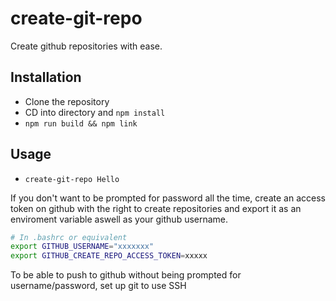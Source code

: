 # create-git-repo
Create github repositories with ease.

## Installation
* Clone the repository
* CD into directory and `npm install`
* `npm run build && npm link`


## Usage
* `create-git-repo Hello`  


If you don't want to be prompted for password all the time, create an access token on github
with the right to create repositories
and export it as an enviroment variable aswell as your github username.

```sh
# In .bashrc or equivalent
export GITHUB_USERNAME="xxxxxxx"
export GITHUB_CREATE_REPO_ACCESS_TOKEN=xxxxx
```

To be able to push to github without being prompted for username/password, set up git to use SSH
